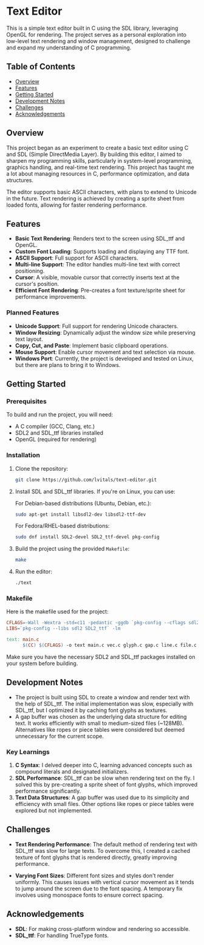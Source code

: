 # Text Editor

This is a simple text editor built in C using the SDL library, leveraging OpenGL for rendering. The project serves as a personal exploration into low-level text rendering and window management, designed to challenge and expand my understanding of C programming.

## Table of Contents

- [Overview](#overview)
- [Features](#features)
- [Getting Started](#getting-started)
- [Development Notes](#development-notes)
- [Challenges](#challenges)
- [Acknowledgements](#acknowledgements)

## Overview

This project began as an experiment to create a basic text editor using C and SDL (Simple DirectMedia Layer). By building this editor, I aimed to sharpen my programming skills, particularly in system-level programming, graphics handling, and real-time text rendering. This project has taught me a lot about managing resources in C, performance optimization, and data structures.

The editor supports basic ASCII characters, with plans to extend to Unicode in the future. Text rendering is achieved by creating a sprite sheet from loaded fonts, allowing for faster rendering performance.

## Features

- **Basic Text Rendering**: Renders text to the screen using SDL_ttf and OpenGL.
- **Custom Font Loading**: Supports loading and displaying any TTF font.
- **ASCII Support**: Full support for ASCII characters.
- **Multi-line Support**: The editor handles multi-line text with correct positioning.
- **Cursor**: A visible, movable cursor that correctly inserts text at the cursor's position.
- **Efficient Font Rendering**: Pre-creates a font texture/sprite sheet for performance improvements.

### Planned Features

- **Unicode Support**: Full support for rendering Unicode characters.
- **Window Resizing**: Dynamically adjust the window size while preserving text layout.
- **Copy, Cut, and Paste**: Implement basic clipboard operations.
- **Mouse Support**: Enable cursor movement and text selection via mouse.
- **Windows Port**: Currently, the project is developed and tested on Linux, but there are plans to bring it to Windows.

## Getting Started

### Prerequisites

To build and run the project, you will need:

- A C compiler (GCC, Clang, etc.)
- SDL2 and SDL_ttf libraries installed
- OpenGL (required for rendering)

### Installation

1. Clone the repository:
   ```bash
   git clone https://github.com/lvitals/text-editor.git
   ```

2. Install SDL and SDL_ttf libraries. If you're on Linux, you can use:

   For Debian-based distributions (Ubuntu, Debian, etc.):
   ```bash
   sudo apt-get install libsdl2-dev libsdl2-ttf-dev
   ```

   For Fedora/RHEL-based distributions:
   ```bash
   sudo dnf install SDL2-devel SDL2_ttf-devel pkg-config
   ```

3. Build the project using the provided `Makefile`:
   ```bash
   make
   ```

4. Run the editor:
   ```bash
   ./text
   ```

### Makefile

Here is the makefile used for the project:

```makefile
CFLAGS=-Wall -Wextra -std=c11 -pedantic -ggdb `pkg-config --cflags sdl2 SDL2_ttf`
LIBS=`pkg-config --libs sdl2 SDL2_ttf` -lm

text: main.c
      $(CC) $(CFLAGS) -o text main.c vec.c glyph.c gap.c line.c file.c $(LIBS)
```

Make sure you have the necessary SDL2 and SDL_ttf packages installed on your system before building.

## Development Notes

- The project is built using SDL to create a window and render text with the help of SDL_ttf. The initial implementation was slow, especially with SDL_ttf, but I optimized it by caching font glyphs as textures.
- A gap buffer was chosen as the underlying data structure for editing text. It works efficiently with small to medium-sized files (~128MB). Alternatives like ropes or piece tables were considered but deemed unnecessary for the current scope.

### Key Learnings

1. **C Syntax**: I delved deeper into C, learning advanced concepts such as compound literals and designated initializers.
2. **SDL Performance**: SDL_ttf can be slow when rendering text on the fly. I solved this by pre-creating a sprite sheet of font glyphs, which improved performance significantly.
3. **Text Data Structures**: A gap buffer was used due to its simplicity and efficiency with small files. Other options like ropes or piece tables were explored but not implemented.

## Challenges

- **Text Rendering Performance**: The default method of rendering text with SDL_ttf was slow for large texts. To overcome this, I created a cached texture of font glyphs that is rendered directly, greatly improving performance.
  
- **Varying Font Sizes**: Different font sizes and styles don't render uniformly. This causes issues with vertical cursor movement as it tends to jump around the screen due to the font spacing. A temporary fix involves using monospace fonts to ensure correct spacing.

## Acknowledgements

- **SDL**: For making cross-platform window and rendering so accessible.
- **SDL_ttf**: For handling TrueType fonts.
